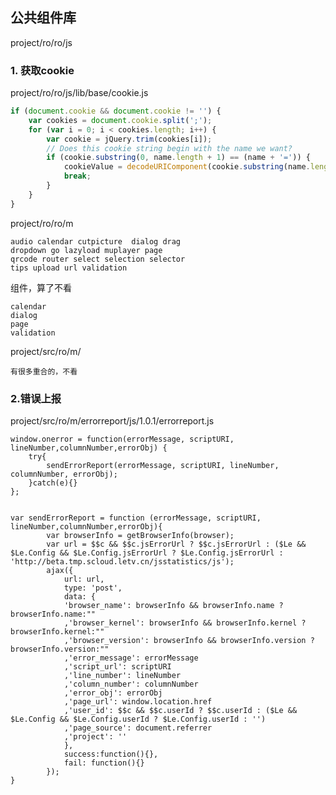 ## 公共组件库

project/ro/ro/js





### 1. 获取cookie

project/ro/ro/js/lib/base/cookie.js

```javascript
if (document.cookie && document.cookie != '') {
    var cookies = document.cookie.split(';');
    for (var i = 0; i < cookies.length; i++) {
        var cookie = jQuery.trim(cookies[i]);
        // Does this cookie string begin with the name we want?
        if (cookie.substring(0, name.length + 1) == (name + '=')) {
            cookieValue = decodeURIComponent(cookie.substring(name.length + 1));
            break;
        }
    }
}
```

project/ro/ro/m

	audio calendar cutpicture  dialog drag
	dropdown go lazyload muplayer page
	qrcode router select selection selector
	tips upload url validation
	
		
组件，算了不看

	calendar
	dialog
	page
	validation

project/src/ro/m/
	
	有很多重合的，不看
	

### 2.错误上报
	
project/src/ro/m/errorreport/js/1.0.1/errorreport.js 

	
	window.onerror = function(errorMessage, scriptURI, lineNumber,columnNumber,errorObj) {
		try{
			sendErrorReport(errorMessage, scriptURI, lineNumber, columnNumber, errorObj);
		}catch(e){}
	};
	
	
	var sendErrorReport = function (errorMessage, scriptURI, lineNumber,columnNumber,errorObj){
			var browserInfo = getBrowserInfo(browser);
			var url = $$c && $$c.jsErrorUrl ? $$c.jsErrorUrl : ($Le && $Le.Config && $Le.Config.jsErrorUrl ? $Le.Config.jsErrorUrl : 'http://beta.tmp.scloud.letv.cn/jsstatistics/js'); 
			ajax({
				url: url,
				type: 'post',
				data: {
				'browser_name': browserInfo && browserInfo.name ? browserInfo.name:""
				,'browser_kernel': browserInfo && browserInfo.kernel ? browserInfo.kernel:""
				,'browser_version': browserInfo && browserInfo.version ? browserInfo.version:""
				,'error_message': errorMessage
				,'script_url': scriptURI
				,'line_number': lineNumber
				,'column_number': columnNumber
				,'error_obj': errorObj
				,'page_url': window.location.href
				,'user_id': $$c && $$c.userId ? $$c.userId : ($Le && $Le.Config && $Le.Config.userId ? $Le.Config.userId : '') 
				,'page_source': document.referrer
				,'project': ''
				},
				success:function(){},
				fail: function(){}
			});
	}

